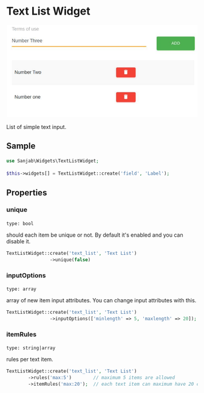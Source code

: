 # Text List Widget
![Text list widget](../images/screenshots/widgets/text-list.jpg)

List of simple text input.

## Sample
```php
use Sanjab\Widgets\TextListWidget;

$this->widgets[] = TextListWidget::create('field', 'Label');
```
## Properties

### unique
`type: bool`

should each item be unique or not. By default it's enabled and you can disable it.
```php
TextListWidget::create('text_list', 'Text List')
                ->unique(false)
```

### inputOptions
`type: array`

array of new item input attributes. You can change input attributes with this.
```php
TextListWidget::create('text_list', 'Text List')
                ->inputOptions(['minlength' => 5, 'maxlength' => 20]);
```

### itemRules
`type: string|array`

rules per text item.
```php
TextListWidget::create('text_list', 'Text List')
        ->rules('max:5')        // maximum 5 items are allowed
        ->itemRules('max:20');  // each text item can maximum have 20 characters.
```
